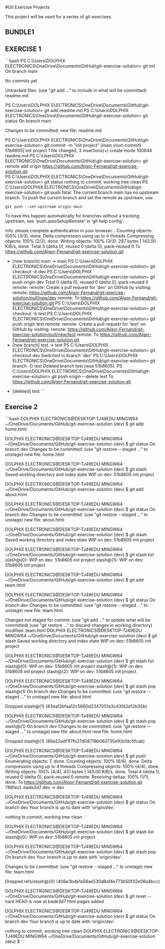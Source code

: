 #Git Exercise Projects

This project will be used for a series of git exercises.
## BUNDLE1
## EXERCISE 1
´´´bash
PS C:\Users\DOLPHIX ELECTRONICS\OneDrive\Documents\GitHub\git-exercise-solution> git init
On branch main

No commits yet

Untracked files:
  (use "git add <file>..." to include in what will be committed)
        readme.md

PS C:\Users\DOLPHIX ELECTRONICS\OneDrive\Documents\GitHub\git-exercise-solution> git add readme.md
PS C:\Users\DOLPHIX ELECTRONICS\OneDrive\Documents\GitHub\git-exercise-solution> git status
On branch main

Changes to be committed:
        new file:   readme.md

PS C:\Users\DOLPHIX ELECTRONICS\OneDrive\Documents\GitHub\git-exercise-solution> git commit -m "init project"
[main (root-commit) 51b8605] init project
 1 file changed, 3 insertions(+)
 create mode 100644 readme.md
PS C:\Users\DOLPHIX ELECTRONICS\OneDrive\Documents\GitHub\git-exercise-solution> git remote add origin https://github.com/Algor-Fernand/git-exercise-solution.git  
PS C:\Users\DOLPHIX ELECTRONICS\OneDrive\Documents\GitHub\git-exercise-solution> git status
nothing to commit, working tree clean
PS C:\Users\DOLPHIX ELECTRONICS\OneDrive\Documents\GitHub\git-exercise-solution> git push
fatal: The current branch main has no upstream branch.
To push the current branch and set the remote as upstream, use

    git push --set-upstream origin main

To have this happen automatically for branches without a tracking
upstream, see 'push.autoSetupRemote' in 'git help config'.

info: please complete authentication in your browser...
Counting objects: 100% (3/3), done.
Delta compression using up to 4 threads
Compressing objects: 100% (2/2), done.
Writing objects: 100% (3/3), 287 bytes | 143.00 KiB/s, done.
Total 3 (delta 0), reused 0 (delta 0), pack-reused 0
To https://github.com/Algor-Fernand/git-exercise-solution.git
 * [new branch]      main -> main
PS C:\Users\DOLPHIX ELECTRONICS\OneDrive\Documents\GitHub\git-exercise-solution> git checkout -b dev
PS C:\Users\DOLPHIX ELECTRONICS\OneDrive\Documents\GitHub\git-exercise-solution> git push origin dev
Total 0 (delta 0), reused 0 (delta 0), pack-reused 0
remote:
remote: Create a pull request for 'dev' on GitHub by visiting:
remote:      https://github.com/Algor-Fernand/git-exercise-solution/pull/new/dev
remote:
To https://github.com/Algor-Fernand/git-exercise-solution.git
PS C:\Users\DOLPHIX ELECTRONICS\OneDrive\Documents\GitHub\git-exercise-solution> git checkout -b test
PS C:\Users\DOLPHIX ELECTRONICS\OneDrive\Documents\GitHub\git-exercise-solution> git push origin test
remote:
remote: Create a pull request for 'test' on GitHub by visiting:
remote:      https://github.com/Algor-Fernand/git-exercise-solution/pull/new/test
remote:
To https://github.com/Algor-Fernand/git-exercise-solution.git
 * [new branch]      test -> test
PS C:\Users\DOLPHIX ELECTRONICS\OneDrive\Documents\GitHub\git-exercise-solution> git checkout dev
Switched to branch 'dev'
PS C:\Users\DOLPHIX ELECTRONICS\OneDrive\Documents\GitHub\git-exercise-solution> git branch -D test
Deleted branch test (was 51b8605).
PS C:\Users\DOLPHIX ELECTRONICS\OneDrive\Documents\GitHub\git-exercise-solution> git push origin --delete test
To https://github.com/Algor-Fernand/git-exercise-solution.git
 - [deleted]         test
´´´
## Exercise 2
´´´bash
DOLPHIX ELECTRONICS@DESKTOP-TJ49EDU MINGW64 ~/OneDrive/Documents/GitHub/git-exercise-solution (dev)
$ git add home.html

DOLPHIX ELECTRONICS@DESKTOP-TJ49EDU MINGW64 ~/OneDrive/Documents/GitHub/git-exercise-solution (dev)
$ git status
On branch dev
Changes to be committed:
  (use "git restore --staged <file>..." to unstage)
        new file:   home.html


DOLPHIX ELECTRONICS@DESKTOP-TJ49EDU MINGW64 ~/OneDrive/Documents/GitHub/git-exercise-solution (dev)
$ git stash
Saved working directory and index state WIP on dev: 51b8605 init project

DOLPHIX ELECTRONICS@DESKTOP-TJ49EDU MINGW64 ~/OneDrive/Documents/GitHub/git-exercise-solution (dev)
$ git add about.html

DOLPHIX ELECTRONICS@DESKTOP-TJ49EDU MINGW64 ~/OneDrive/Documents/GitHub/git-exercise-solution (dev)
$ git status
On branch dev
Changes to be committed:
  (use "git restore --staged <file>..." to unstage)
        new file:   about.html


DOLPHIX ELECTRONICS@DESKTOP-TJ49EDU MINGW64 ~/OneDrive/Documents/GitHub/git-exercise-solution (dev)
$ git stash
Saved working directory and index state WIP on dev: 51b8605 init project

DOLPHIX ELECTRONICS@DESKTOP-TJ49EDU MINGW64 ~/OneDrive/Documents/GitHub/git-exercise-solution (dev)
$ git stash list
stash@{0}: WIP on dev: 51b8605 init project
stash@{1}: WIP on dev: 51b8605 init project

DOLPHIX ELECTRONICS@DESKTOP-TJ49EDU MINGW64 ~/OneDrive/Documents/GitHub/git-exercise-solution (dev)
$ git add team.html

DOLPHIX ELECTRONICS@DESKTOP-TJ49EDU MINGW64 ~/OneDrive/Documents/GitHub/git-exercise-solution (dev)
$ git status
On branch dev
Changes to be committed:
  (use "git restore --staged <file>..." to unstage)
        new file:   team.html

Changes not staged for commit:
  (use "git add <file>..." to update what will be committed)
  (use "git restore <file>..." to discard changes in working directory)
        modified:   team.html
DOLPHIX ELECTRONICS@DESKTOP-TJ49EDU MINGW64 ~/OneDrive/Documents/GitHub/git-exercise-solution (dev)
$ git stash
Saved working directory and index state WIP on dev: 51b8605 init project

DOLPHIX ELECTRONICS@DESKTOP-TJ49EDU MINGW64 ~/OneDrive/Documents/GitHub/git-exercise-solution (dev)
$ git stash list
stash@{0}: WIP on dev: 51b8605 init project
stash@{1}: WIP on dev: 51b8605 init project
stash@{2}: WIP on dev: 51b8605 init project

DOLPHIX ELECTRONICS@DESKTOP-TJ49EDU MINGW64 ~/OneDrive/Documents/GitHub/git-exercise-solution (dev)
$ git stash pop stash@{1}
On branch dev
Changes to be committed:
  (use "git restore --staged <file>..." to unstage)
        new file:   about.html

Dropped stash@{1} (83ea12bfaa12c5660d2347051a3c43f42d12b35b)

DOLPHIX ELECTRONICS@DESKTOP-TJ49EDU MINGW64 ~/OneDrive/Documents/GitHub/git-exercise-solution (dev)
$ git stash pop stash@{1}
On branch dev
Changes to be committed:
  (use "git restore --staged <file>..." to unstage)
        new file:   about.html
        new file:   home.html

Dropped stash@{1} (89a22adf1f7fe27d08719b060735e93cfdc5fcab)

DOLPHIX ELECTRONICS@DESKTOP-TJ49EDU MINGW64 ~/OneDrive/Documents/GitHub/git-exercise-solution (dev)
$ git push
Enumerating objects: 7, done.
Counting objects: 100% (6/6), done.
Delta compression using up to 4 threads
Compressing objects: 100% (4/4), done.
Writing objects: 100% (4/4), 431 bytes | 143.00 KiB/s, done.
Total 4 (delta 1), reused 0 (delta 0), pack-reused 0
remote: Resolving deltas: 100% (1/1), done.
To https://github.com/Algor-Fernand/git-exercise-solution.git
   786fec1..bade3d7  dev -> dev

DOLPHIX ELECTRONICS@DESKTOP-TJ49EDU MINGW64 ~/OneDrive/Documents/GitHub/git-exercise-solution (dev)
$ git status
On branch dev
Your branch is up to date with 'origin/dev'.

nothing to commit, working tree clean

DOLPHIX ELECTRONICS@DESKTOP-TJ49EDU MINGW64 ~/OneDrive/Documents/GitHub/git-exercise-solution (dev)
$ git stash list
stash@{0}: WIP on dev: 51b8605 init project

DOLPHIX ELECTRONICS@DESKTOP-TJ49EDU MINGW64 ~/OneDrive/Documents/GitHub/git-exercise-solution (dev)
$ git stash pop
On branch dev
Your branch is up to date with 'origin/dev'.

Changes to be committed:
  (use "git restore --staged <file>..." to unstage)
        new file:   team.html

Dropped refs/stash@{0} (406e3bde1a58ae530d8af4e773b50f32e08a4bcc)

DOLPHIX ELECTRONICS@DESKTOP-TJ49EDU MINGW64 ~/OneDrive/Documents/GitHub/git-exercise-solution (dev)
$ git reset --hard
HEAD is now at bade3d7 html pages added

DOLPHIX ELECTRONICS@DESKTOP-TJ49EDU MINGW64 ~/OneDrive/Documents/GitHub/git-exercise-solution (dev)
$ git status
On branch dev
Your branch is up to date with 'origin/dev'.

nothing to commit, working tree clean
DOLPHIX ELECTRONICS@DESKTOP-TJ49EDU MINGW64 ~/OneDrive/Documents/GitHub/git-exercise-solution (dev)
$
´´´